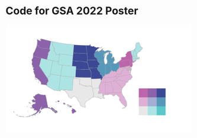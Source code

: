 # Code for GSA 2022 Poster

![GSA 2022 Poster](https://raw.githubusercontent.com/suncpeter/poster-gsa2022-ruralurban/main/map_DkBlue.png)
